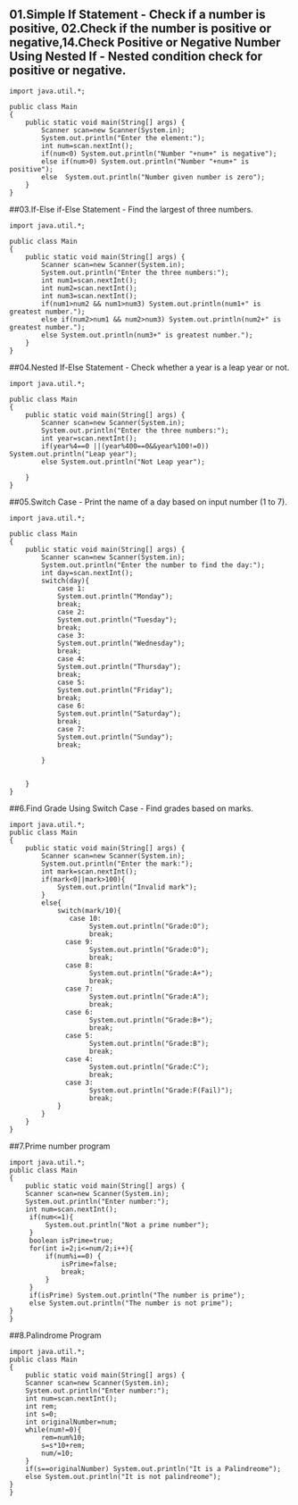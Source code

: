 ## 01.Simple If Statement - Check if a number is positive, 02.Check if the number is positive or negative,14.Check Positive or Negative Number Using Nested If - Nested condition check for positive or negative. 
````java[]
import java.util.*;

public class Main
{
	public static void main(String[] args) {
		Scanner scan=new Scanner(System.in);
		System.out.println("Enter the element:");
		int num=scan.nextInt();
		if(num<0) System.out.println("Number "+num+" is negative");
		else if(num>0) System.out.println("Number "+num+" is positive");
		else  System.out.println("Number given number is zero");
	}
}
````

##03.If-Else if-Else Statement - Find the largest of three numbers.  
````java[]
import java.util.*;

public class Main
{
	public static void main(String[] args) {
		Scanner scan=new Scanner(System.in);
		System.out.println("Enter the three numbers:");
		int num1=scan.nextInt();
		int num2=scan.nextInt();
		int num3=scan.nextInt();
		if(num1>num2 && num1>num3) System.out.println(num1+" is greatest number.");
		else if(num2>num1 && num2>num3) System.out.println(num2+" is greatest number.");
		else System.out.println(num3+" is greatest number.");
	}
}
````

##04.Nested If-Else Statement - Check whether a year is a leap year or not. 
````java[]
import java.util.*;

public class Main
{
	public static void main(String[] args) {
		Scanner scan=new Scanner(System.in);
		System.out.println("Enter the three numbers:");
		int year=scan.nextInt();
		if(year%4==0 ||(year%400==0&&year%100!=0)) System.out.println("Leap year");
		else System.out.println("Not Leap year");

	}
}
````

##05.Switch Case - Print the name of a day based on input number (1 to 7). 
````java[]
import java.util.*;

public class Main
{
	public static void main(String[] args) {
		Scanner scan=new Scanner(System.in);
		System.out.println("Enter the number to find the day:");
		int day=scan.nextInt();
		switch(day){
		    case 1:
		    System.out.println("Monday");
		    break;
		    case 2:
		    System.out.println("Tuesday");
		    break;
		    case 3:
		    System.out.println("Wednesday");
		    break;
		    case 4:
		    System.out.println("Thursday");
		    break;
		    case 5:
		    System.out.println("Friday");
		    break;
		    case 6:
		    System.out.println("Saturday");
		    break;
		    case 7:
		    System.out.println("Sunday");
		    break;
		    
		}
		

	}
}
````

##6.Find Grade Using Switch Case - Find grades based on marks. 

````java[]
import java.util.*;
public class Main
{
	public static void main(String[] args) {
		Scanner scan=new Scanner(System.in);
		System.out.println("Enter the mark:");
		int mark=scan.nextInt();
		if(mark<0||mark>100){
		    System.out.println("Invalid mark");
		}
		else{
		    switch(mark/10){
		       case 10:
		            System.out.println("Grade:O");
		            break;
		      case 9:
		            System.out.println("Grade:O");
		            break;
		      case 8:
		            System.out.println("Grade:A+");
		            break;
		      case 7:
		            System.out.println("Grade:A");
		            break;
		      case 6:
		            System.out.println("Grade:B+");
		            break;
		      case 5:
		            System.out.println("Grade:B");
		            break;
		      case 4:
		            System.out.println("Grade:C");
		            break;
		      case 3:
		            System.out.println("Grade:F(Fail)");
		            break;
		    }
		}
	}
}

````

##7.Prime number program
````java[]
import java.util.*;
public class Main
{
	public static void main(String[] args) {
	Scanner scan=new Scanner(System.in);
	System.out.println("Enter number:");
	int num=scan.nextInt();
	 if(num<=1){
	     System.out.println("Not a prime number");
	 }
	 boolean isPrime=true;
	 for(int i=2;i<=num/2;i++){
	     if(num%i==0) {
	         isPrime=false;
	         break;
	     }
	 }
	 if(isPrime) System.out.println("The number is prime");
	 else System.out.println("The number is not prime");
}
}
````

##8.Palindrome Program
````java[]
import java.util.*;
public class Main
{
	public static void main(String[] args) {
	Scanner scan=new Scanner(System.in);
	System.out.println("Enter number:");
	int num=scan.nextInt();
	int rem;
	int s=0;
	int originalNumber=num;
	while(num!=0){
	    rem=num%10;
	    s=s*10+rem;
	    num/=10;
	}
	if(s==originalNumber) System.out.println("It is a Palindreome");
	else System.out.println("It is not palindreome");
}
}
````
